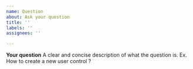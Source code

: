 ```yaml
---
name: Question
about: Ask your question
title: ''
labels: ''
assignees: ''

---
```


**Your question**
A clear and concise description of what the question is. Ex. How to create a new user control ?
